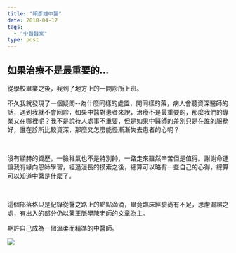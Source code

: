 ```yaml
---
title: "賴彥雄中醫"
date: 2018-04-17
tags: 
  - "中醫醫案"
type: post
---
```


## 如果治療不是最重要的...

從學校畢業之後，我到了地方上的一間診所上班。

不久我就發現了一個疑問--為什麼同樣的處置，開同樣的藥，病人會聽資深醫師的話，遇到我就不會回診，如果中醫對患者來說，治療不是最重要的，那麼我們的專業又在哪裡呢？我不是說待人處事不重要，但是如果中醫師的差別只是在誰的服務好，誰在診所比較資深，那麼又怎麼能怪漸漸失去患者的心呢？

 

沒有顯赫的資歷，一臉稚氣也不是特別帥，一路走來雖然辛苦但是值得。謝謝命運讓我有緣向恩師學習，經過漫長的摸索之後，總算可以略有一些自己的心得，總算可以知道中醫是什麼了。

 

這個部落格只是紀錄從醫之路上的點點滴滴，畢竟臨床經驗尚有不足，思慮漏誤之處，有出入的部分仍以藥王脈學陳老師的文章為主。

期許自己成為一個溫柔而精準的中醫師。

![](/images/uploads/318230-226x300.jpg)
